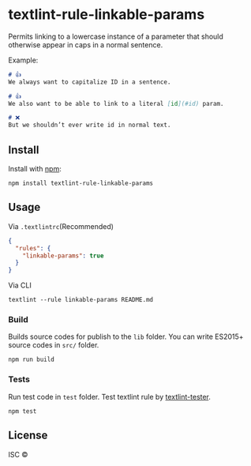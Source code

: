 # textlint-rule-linkable-params

Permits linking to a lowercase instance of a parameter that should otherwise appear in caps in a normal sentence.

Example:

```markdown
# 👍
We always want to capitalize ID in a sentence.

# 👍
We also want to be able to link to a literal [id](#id) param.

# ❌
But we shouldn’t ever write id in normal text.
```

## Install

Install with [npm](https://www.npmjs.com/):

    npm install textlint-rule-linkable-params

## Usage

Via `.textlintrc`(Recommended)

```json
{
  "rules": {
    "linkable-params": true
  }
}
```

Via CLI

```
textlint --rule linkable-params README.md
```

### Build

Builds source codes for publish to the `lib` folder.
You can write ES2015+ source codes in `src/` folder.

    npm run build

### Tests

Run test code in `test` folder.
Test textlint rule by [textlint-tester](https://github.com/textlint/textlint-tester).

    npm test

## License

ISC ©
